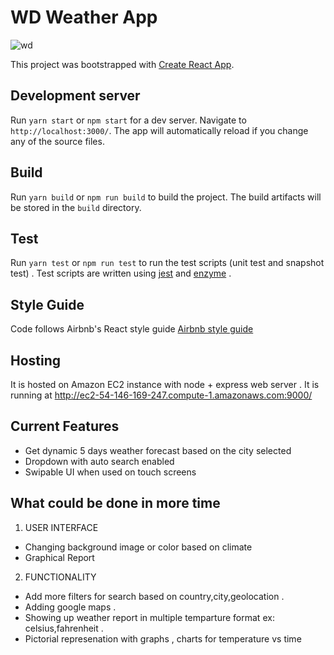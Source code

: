 # WD Weather App

![wd](https://user-images.githubusercontent.com/8594076/36646017-c340bf96-1a97-11e8-99da-d4d5e48ba2e6.png)


This project was bootstrapped with [Create React App](https://github.com/facebookincubator/create-react-app).

## Development server

Run `yarn start` or `npm start` for a dev server. Navigate to `http://localhost:3000/`. The app will automatically reload if you change any of the source files.

## Build

Run `yarn build` or `npm run build` to build the project. The build artifacts will be stored in the `build` directory.

## Test

Run `yarn test` or `npm run test` to run the test scripts (unit test and snapshot test) . Test scripts are written using [jest](https://github.com/facebook/jest) and [enzyme](https://github.com/airbnb/enzyme) .

## Style Guide

Code follows Airbnb's React style guide [Airbnb style guide](https://github.com/airbnb/javascript/tree/master/react)

## Hosting

It is hosted on Amazon EC2 instance with node + express web server . It is running at http://ec2-54-146-169-247.compute-1.amazonaws.com:9000/

## Current Features

* Get dynamic 5 days weather forecast based on the city selected
* Dropdown with auto search enabled
* Swipable UI when used on touch screens

## What could be done in more time

1. USER INTERFACE

* Changing background image or color based on climate
* Graphical Report

2. FUNCTIONALITY

* Add more filters for search based on country,city,geolocation .
* Adding google maps .
* Showing up weather report in multiple temparture format ex: celsius,fahrenheit .
* Pictorial represenation with graphs , charts for temperature vs time
